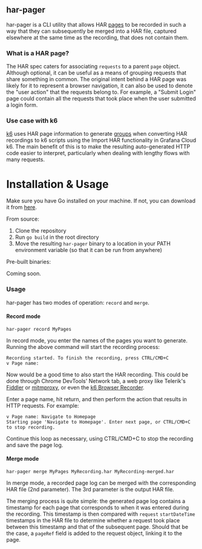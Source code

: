 ## har-pager

har-pager is a CLI utility that allows HAR [pages](http://www.softwareishard.com/blog/har-12-spec/#pages) to be recorded in such a way that they can subsequently be merged into a HAR file, captured elsewhere at the same time as the recording, that does not contain them.

### What is a HAR page?

The HAR spec caters for associating `requests` to a parent `page` object. Although optional, it can be useful as a means of grouping requests that share something in common. The original intent behind a HAR page was likely for it to represent a browser navigation, it can also be used to denote the "user action" that the requests belong to. For example, a "Submit Login" page could contain all the requests that took place when the user submitted a login form.

### Use case with k6

[k6](https://k6.io) uses HAR page information to generate [groups](https://grafana.com/docs/k6/latest/using-k6/tags-and-groups/#groups) when converting HAR recordings to k6 scripts using the Import HAR functionality in Grafana Cloud k6. The main benefit of this is to make the resulting auto-generated HTTP code easier to interpret, particularly when dealing with lengthy flows with many requests.

# Installation & Usage

Make sure you have Go installed on your machine. If not, you can download it from [here](https://golang.org/dl/).

From source:
1. Clone the repository
2. Run `go build` in the root directory
3. Move the resulting `har-pager` binary to a location in your PATH environment variable (so that it can be run from anywhere)

Pre-built binaries:

Coming soon.

### Usage

har-pager has two modes of operation: `record` and `merge`.

#### Record mode

```shell
har-pager record MyPages
```

In record mode, you enter the names of the pages you want to generate. Running the above command will start the recording process:

```shell
Recording started. To finish the recording, press CTRL/CMD+C
v Page name: 
```

Now would be a good time to also start the HAR recording. This could be done through Chrome DevTools' Network tab, a web proxy like Telerik's [Fiddler](https://www.telerik.com/download/fiddler) or [mitmproxy](https://mitmproxy.org/), or even the [k6 Browser Recorder](https://grafana.com/docs/k6/latest/using-k6/test-authoring/create-tests-from-recordings/using-the-browser-recorder/).

Enter a page name, hit return, and then perform the action that results in HTTP requests. For example:

```shell
v Page name: Navigate to Homepage
Starting page 'Navigate to Homepage'. Enter next page, or CTRL/CMD+C to stop recording.
```

Continue this loop as necessary, using CTRL/CMD+C to stop the recording and save the page log.

#### Merge mode

```shell
har-pager merge MyPages MyRecording.har MyRecording-merged.har
```

In merge mode, a recorded page log can be merged with the corresponding HAR file (2nd parameter). The 3rd parameter is the output HAR file.

The merging process is quite simple: the generated page log contains a timestamp for each page that corresponds to when it was entered during the recording. This timestamp is then compared with `request` `startDateTime` timestamps in the HAR file to determine whether a request took place between this timestamp and that of the subsequent page. Should that be the case, a `pageRef` field is added to the request object, linking it to the page.
